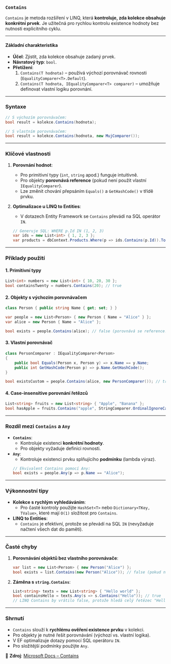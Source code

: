 
### **`Contains`** 

`Contains` je metoda rozšíření v LINQ, která **kontroluje, zda kolekce obsahuje konkrétní prvek**. Je užitečná pro rychlou kontrolu existence hodnoty bez nutnosti explicitního cyklu.

---

#### **Základní charakteristika**  

- **Účel**: Zjistit, zda kolekce obsahuje zadaný prvek.  
- **Návratový typ**: `bool`.  
- **Přetížení**:  
  1. `Contains(T hodnota)` – používá výchozí porovnávač rovnosti (`EqualityComparer<T>.Default`).  
  2. `Contains(T hodnota, IEqualityComparer<T> comparer)` – umožňuje definovat vlastní logiku porovnání.  

---

### **Syntaxe**  

```csharp
// S výchozím porovnávačem:
bool result = kolekce.Contains(hodnota);

// S vlastním porovnávačem:
bool result = kolekce.Contains(hodnota, new MujComparer());
```

---

### **Klíčové vlastnosti**  

1. **Porovnání hodnot**:  
   - Pro primitivní typy (`int`, `string` apod.) funguje intuitivně.  
   - Pro objekty **porovnává reference** (pokud není použit vlastní `IEqualityComparer`).  
   - Lze změnit chování přepsáním `Equals()` a `GetHashCode()` v třídě prvku.  

2. **Optimalizace u LINQ to Entities**:  
   - V dotazech Entity Framework se `Contains` převádí na SQL operátor `IN`.  
   ```csharp
   // Generuje SQL: WHERE p.Id IN (1, 2, 3)
   var ids = new List<int> { 1, 2, 3 };
   var products = dbContext.Products.Where(p => ids.Contains(p.Id)).ToList();
   ```

---

### **Příklady použití**  

#### **1. Primitivní typy**  

```csharp
List<int> numbers = new List<int> { 10, 20, 30 };
bool containsTwenty = numbers.Contains(20); // true
```

#### **2. Objekty s výchozím porovnávačem**  

```csharp
class Person { public string Name { get; set; } }

var people = new List<Person> { new Person { Name = "Alice" } };
var alice = new Person { Name = "Alice" };

bool exists = people.Contains(alice); // false (porovnává se reference!)
```

#### **3. Vlastní porovnávač**  

```csharp
class PersonComparer : IEqualityComparer<Person>
{
    public bool Equals(Person x, Person y) => x.Name == y.Name;
    public int GetHashCode(Person p) => p.Name.GetHashCode();
}

bool existsCustom = people.Contains(alice, new PersonComparer()); // true
```

#### **4. Case-insensitive porovnání řetězců**  

```csharp
List<string> fruits = new List<string> { "Apple", "Banana" };
bool hasApple = fruits.Contains("apple", StringComparer.OrdinalIgnoreCase); // true
```

---

### **Rozdíl mezi `Contains` a `Any`**  

- **`Contains`**:  
  - Kontroluje existenci **konkrétní hodnoty**.  
  - Pro objekty vyžaduje definici rovnosti.  
- **`Any`**:  
  - Kontroluje existenci prvku splňujícího **podmínku** (lambda výraz).  
  ```csharp
  // Ekvivalent Contains pomocí Any:
  bool exists = people.Any(p => p.Name == "Alice");
  ```

---

### **Výkonnostní tipy**  

- **Kolekce s rychlým vyhledáváním**:  
  - Pro časté kontroly použijte `HashSet<T>` nebo `Dictionary<TKey, TValue>`, které mají `O(1)` složitost pro `Contains`.  
- **LINQ to Entities**:  
  - `Contains` je efektivní, protože se převádí na SQL `IN` (nevyžaduje načtení všech dat do paměti).  

---

### **Časté chyby**  

1. **Porovnávání objektů bez vlastního porovnávače**:  
   ```csharp
   var list = new List<Person> { new Person("Alice") };
   bool exists = list.Contains(new Person("Alice")); // false (pokud není přepsán Equals)
   ```

2. **Záměna s `string.Contains`**:  
   ```csharp
   List<string> texts = new List<string> { "Hello world" };
   bool containsHello = texts.Any(s => s.Contains("Hello")); // true
   // LINQ Contains by vrátilo false, protože hledá celý řetězec "Hello"!
   ```

---

### **Shrnutí**  

- `Contains` slouží k **rychlému ověření existence prvku** v kolekci.  
- Pro objekty je nutné řešit porovnávání (výchozí vs. vlastní logika).  
- V EF optimalizuje dotazy pomocí SQL operátoru `IN`.  
- Pro složitější podmínky použijte `Any`.  

📖 **Zdroj**: [Microsoft Docs – Contains](https://learn.microsoft.com/cs-cz/dotnet/api/system.linq.enumerable.contains)

